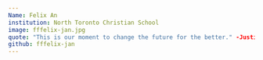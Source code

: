 ```yaml
---
Name: Felix An
institution: North Toronto Christian School
image: fffelix-jan.jpg 
quote: "This is our moment to change the future for the better." -Justin Trudeau
github: fffelix-jan
---
```

